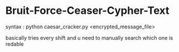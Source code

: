 # Bruit-Force-Ceaser-Cypher-Text
syntax : python caesar_cracker.py <encrypted_message_file>

basically tries every shift and u need to manually search which one is redable
